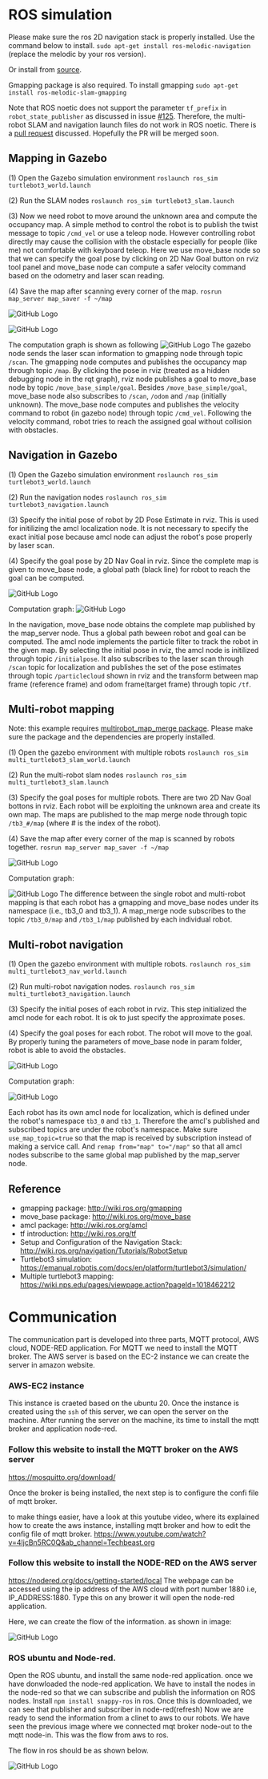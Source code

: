 # ROS simulation

Please make sure the ros 2D navigation stack is properly installed. Use the command below to install.
`sudo apt-get install ros-melodic-navigation` (replace the melodic by your ros version).

Or install from [source](https://github.com/ros-planning/navigation).

Gmapping package is also required. To install gmapping
`sudo apt-get install ros-melodic-slam-gmapping`

Note that ROS noetic does not support the parameter `tf_prefix` in `robot_state_publisher` as discussed in issue [#125](https://github.com/ros/robot_state_publisher/issues/125). Therefore, the multi-robot SLAM and navigation launch files do not work in ROS noetic. There is a [pull request](https://github.com/ros/robot_state_publisher/pull/139) discussed. Hopefully the PR will be merged soon.

## Mapping in Gazebo

(1) Open the Gazebo simulation environment
`roslaunch ros_sim turtlebot3_world.launch`

(2) Run the SLAM nodes
`roslaunch ros_sim turtlebot3_slam.launch`

(3) Now we need robot to move around the unknown area and compute the occupancy map. A simple method to control the robot is to publish the twist message to topic `/cmd_vel` or use a teleop node. However controlling robot directly may cause the collision with the obstacle especially for people (like me) not comfortable with keyboard teleop. Here we use move_base node so that we can specify the goal pose by clicking on 2D Nav Goal button on rviz tool panel and move_base node can compute a safer velocity command based on the odometry and laser scan reading.

(4) Save the map after scanning every corner of the map.
`rosrun map_server map_saver -f ~/map`

![GitHub Logo](demo/tb3_map.png)

![GitHub Logo](demo/slam.gif)

The computation graph is shown as following
![GitHub Logo](rqt_graph/slam.png)
The gazebo node sends the laser scan information to gmapping node through topic `/scan`. The gmapping node computes and publishes the occupancy map through topic `/map`. By clicking the pose in rviz (treated as a hidden debugging node in the rqt graph), rviz node publishes a goal to move_base node by topic `/move_base_simple/goal`. Besides `/move_base_simple/goal`, move_base node also subscribes to `/scan`, `/odom` and `/map` (initially unknown). The move_base node computes and publishes the velocity command to robot (in gazebo node) through topic `/cmd_vel`. Following the velocity command, robot tries to reach the assigned goal without collision with obstacles.

## Navigation in Gazebo

(1) Open the Gazebo simulation environment
`roslaunch ros_sim turtlebot3_world.launch`

(2) Run the navigation nodes
`roslaunch ros_sim turtlebot3_navigation.launch`

(3) Specify the initial pose of robot by 2D Pose Estimate in rviz. This is used for initilizing the amcl localization node. It is not necessary to specify the exact initial pose because amcl node can adjust the robot's pose properly by laser scan.

(4) Specify the goal pose by 2D Nav Goal in rviz. Since the complete map is given to move_base node, a global path (black line) for robot to reach the goal can be computed.

![GitHub Logo](demo/nav.gif)

Computation graph:
![GitHub Logo](rqt_graph/navigation.png)

In the navigation, move_base node obtains the complete map published by the map_server node. Thus a global path beween robot and goal can be computed. The amcl node implements the particle filter to track the robot in the given map. By selecting the initial pose in rviz, the amcl node is initilized through topic `/initialpose`. It also subscribes to the laser scan through `/scan` topic for localization and publishes the set of the pose estimates through topic `/particlecloud` shown in rviz and the transform between map frame (reference frame) and odom frame(target frame) through topic `/tf`.

## Multi-robot mapping

Note: this example requires [multirobot_map_merge package](https://github.com/hrnr/m-explore). Please make sure the package and the dependencies are properly installed.

(1) Open the gazebo environment with multiple robots
`roslaunch ros_sim multi_turtlebot3_slam_world.launch`

(2) Run the multi-robot slam nodes
`roslaunch ros_sim multi_turtlebot3_slam.launch`

(3) Specify the goal poses for multiple robots. There are two 2D Nav Goal bottons in rviz. Each robot will be exploiting the unknown area and create its own map. The maps are published to the map merge node through topic `/tb3_#/map` (where # is the index of the robot).

(4) Save the map after every corner of the map is scanned by robots together.
`rosrun map_server map_saver -f ~/map`

![GitHub Logo](demo/multi_slam.gif)

Computation graph:

![GitHub Logo](rqt_graph/multi_slam.png)
The difference between the single robot and multi-robot mapping is that each robot has a gmapping and move_base nodes under its namespace (i.e., tb3_0 and tb3_1). A map_merge node subscribes to the topic `/tb3_0/map` and `/tb3_1/map` published by each individual robot.

## Multi-robot navigation

(1) Open the gazebo environment with multiple robots.
`roslaunch ros_sim multi_turtlebot3_nav_world.launch`

(2) Run multi-robot navigation nodes.
`roslaunch ros_sim multi_turtlebot3_navigation.launch`

(3) Specify the initial poses of each robot in rviz. This step initialized the amcl node for each robot. It is ok to just specify the approximate poses.

(4) Specify the goal poses for each robot. The robot will move to the goal. By properly tuning the parameters of move_base node in param folder, robot is able to avoid the obstacles.

![GitHub Logo](demo/multi_nav.gif)

Computation graph:

![GitHub Logo](rqt_graph/multi_nav.png)

Each robot has its own amcl node for localization, which is defined under the robot's namespace `tb3_0` and `tb3_1`. Therefore the amcl's published and subscribed topics are under the robot's namespace. Make sure `use_map_topic=true` so that the map is received by subscription instead of making a service call. And `remap from="map" to="/map"` so that all amcl nodes subscribe to the same global map published by the map_server node.

## Reference

* gmapping package: <http://wiki.ros.org/gmapping>
* move_base package: <http://wiki.ros.org/move_base>
* amcl package: <http://wiki.ros.org/amcl>
* tf introduction: <http://wiki.ros.org/tf>
* Setup and Configuration of the Navigation Stack: <http://wiki.ros.org/navigation/Tutorials/RobotSetup>
* Turtlebot3 simulation: <https://emanual.robotis.com/docs/en/platform/turtlebot3/simulation/>
* Multiple turtlebot3 mapping: <https://wiki.nps.edu/pages/viewpage.action?pageId=1018462212>



# Communication 
The communication part is developed into three parts, MQTT protocol, AWS cloud, NODE-RED  application. For MQTT we need to install the MQTT broker. The AWS server is based on the EC-2 instance we can create the server in amazon website. 
### AWS-EC2 instance
This instance is craeted based on the ubuntu 20. 
Once the instance is created using the `ssh` of this server, we can open the server on the machine. 
After running the server on the machine, its time to install the mqtt broker and application node-red. 
### Follow this website to install the MQTT broker on the AWS server 
https://mosquitto.org/download/

Once the broker is being installed, the next step is to configure the confi file of mqtt broker. 

to make things easier, have a look at this youtube video, where its explained how to create the aws instance, installing mqtt broker and how to edit the config file of mqtt broker. 
https://www.youtube.com/watch?v=4ljcBn5RC0Q&ab_channel=Techbeast.org

### Follow this website to install the NODE-RED on the AWS server 
https://nodered.org/docs/getting-started/local
The webpage can be accessed using the ip address of the AWS cloud with port number 1880 i.e, IP_ADDRESS:1880. Type this on any brower it will open the node-red application. 

Here, we can create the flow of the information. as shown in image:

![GitHub Logo](Node-Red_images/AWS_NODE-RED.png)

### ROS ubuntu and Node-red. 
Open the ROS ubuntu, and install the same node-red application. once we have donwloaded the node-red application. 
We have to install the nodes in the node-red so that we can subscribe and publish the information on ROS nodes. 
Install `npm install snappy-ros` in ros. Once this is downloaded, we can see that publisher and subscriber in node-red(refresh)
Now we are ready to send the information from a clinet to aws to our robots. 
We have seen the previous image where we connected mqt broker node-out to the  mqtt node-in. This was the flow from aws to ros. 

The flow in ros should be as shown below.

![GitHub Logo](Node-Red_images/ROS-TOPIC.png)  

